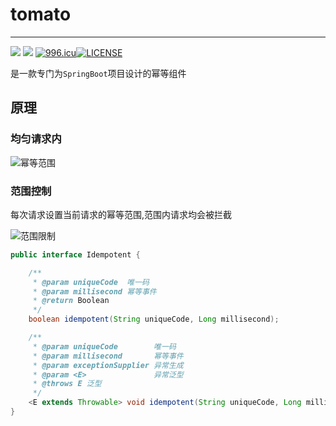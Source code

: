 # tomato

---
![](https://img.shields.io/badge/build-passing-brightgreen.svg) ![](https://img.shields.io/badge/license-Apache%202-blue.svg)
[![996.icu](https://img.shields.io/badge/link-996.icu-red.svg)](https://996.icu)[![LICENSE](https://img.shields.io/badge/license-Anti%20996-blue.svg)](https://github.com/996icu/996.ICU/blob/master/LICENSE)

是一款专门为`SpringBoot`项目设计的幂等组件


## 原理

### 均匀请求内 

![幂等范围](https://img.springlearn.cn/blog/learn_1577636813000.png)

### 范围控制

每次请求设置当前请求的幂等范围,范围内请求均会被拦截

![范围限制](https://img.springlearn.cn/blog/learn_1577636874000.png)



```java
public interface Idempotent {

    /**
     * @param uniqueCode  唯一码
     * @param millisecond 幂等事件
     * @return Boolean
     */
    boolean idempotent(String uniqueCode, Long millisecond);

    /**
     * @param uniqueCode        唯一码
     * @param millisecond       幂等事件
     * @param exceptionSupplier 异常生成
     * @param <E>               异常泛型
     * @throws E 泛型
     */
    <E extends Throwable> void idempotent(String uniqueCode, Long millisecond, Supplier<? extends E> exceptionSupplier) throws E;
}
```

